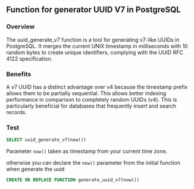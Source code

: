 ## Function for generator UUID V7 in PostgreSQL

### Overview

The uuid_generate_v7 function is a tool for generating v7-like UUIDs in PostgreSQL. It merges the current UNIX timestamp in milliseconds with 10 random bytes to create unique identifiers, complying with the UUID RFC 4122 specification.

### Benefits
A v7 UUID has a distinct advantage over v4 because the timestamp prefix allows them to be partially sequential. This allows better indexing performance in comparison to completely random UUIDs (v4). This is particularly beneficial for databases that frequently insert and search records.

### Test
```sql
SELECT uuid_generate_v7(now())
```
Parameter `now()` taken as timestamp from your current time zone.

otherwise you can declare the `now()` parameter from the initial function when generate the uuid

```sql
CREATE OR REPLACE FUNCTION generate_uuid_v7(now())
```